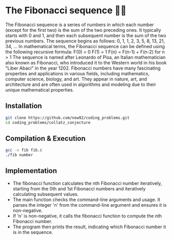 # The Fibonacci sequence 🧙‍♂️

The Fibonacci sequence is a series of numbers in which each number (except for the first two) is the sum of the two preceding ones. It typically starts with 0 and 1, and then each subsequent number is the sum of the two previous numbers. The sequence begins as follows:
0, 1, 1, 2, 3, 5, 8, 13, 21, 34, ...
In mathematical terms, the Fibonacci sequence can be defined using the following recursive formula:
F(0) = 0
F(1) = 1
F(n) = F(n-1) + F(n-2) for n > 1
The sequence is named after Leonardo of Pisa, an Italian mathematician also known as Fibonacci, who introduced it to the Western world in his book "Liber Abaci" in the year 1202. Fibonacci numbers have many fascinating properties and applications in various fields, including mathematics, computer science, biology, and art. They appear in nature, art, and architecture and are often used in algorithms and modeling due to their unique mathematical properties.


## Installation

```bash
git clone https://github.com/new92/coding_problems.git
cd coding_problems/collatz_conjecture
```

## Compilation & Execution

```bash
gcc -o fib fib.c
./fib number
```

## Implementation

<ul>
  <li>The fibonacci function calculates the nth Fibonacci number iteratively, starting from the 0th and 1st Fibonacci numbers and iteratively calculating subsequent values.</li>
  <li>The main function checks the command-line arguments and usage. It parses the integer 'n' from the command-line argument and ensures it is non-negative.</li>
  <li>If 'n' is non-negative, it calls the fibonacci function to compute the nth Fibonacci number.</li>
  <li>The program then prints the result, indicating which Fibonacci number it is in the sequence.</li>
</ul>
